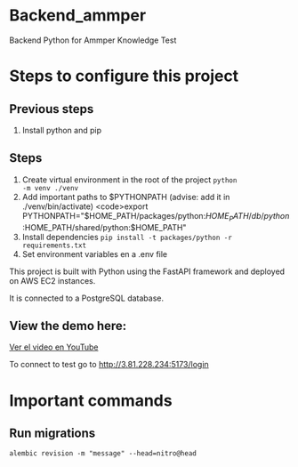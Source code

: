 # Backend_ammper
Backend Python for Ammper Knowledge Test

# Steps to configure this project
## Previous steps
1. Install python and pip

## Steps
1. Create virtual environment in the root of the project
<code>python -m venv ./venv</code>
2. Add important paths to $PYTHONPATH (advise: add it in ./venv/bin/activate)
<code>export PYTHONPATH="$HOME_PATH/packages/python:$HOME_PATH/db/python:$HOME_PATH/shared/python:$HOME_PATH"</code>
3. Install dependencies
<code>pip install -t packages/python -r requirements.txt</code>
4. Set environment variables en a .env file

This project is built with Python using the FastAPI framework and deployed on AWS EC2 instances.

It is connected to a PostgreSQL database.

## View the demo here:
[Ver el video en YouTube](https://youtu.be/mVudxepPZfk)


To connect to test go to http://3.81.228.234:5173/login
# Important commands
## Run migrations
<code>alembic revision -m "message" --head=nitro@head</code>